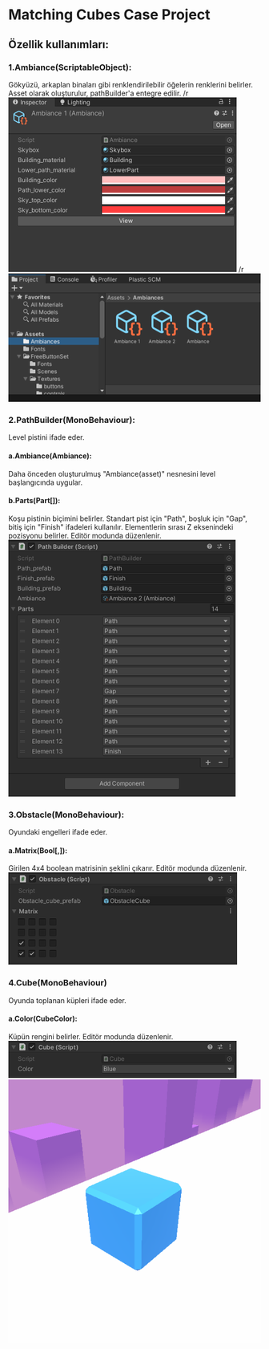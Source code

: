 # Matching Cubes Case Project
##  Özellik kullanımları:

### 1.Ambiance(ScriptableObject):
Gökyüzü, arkaplan binaları gibi renklendirilebilir öğelerin renklerini belirler. Asset olarak oluşturulur, pathBuilder'a entegre edilir.
/r ![alt text](https://github.com/tahayky/matching-cubes/blob/main/docs/ambiance.png?raw=true)
/r ![alt text](https://github.com/tahayky/matching-cubes/blob/main/docs/ambiances.png?raw=true)
### 2.PathBuilder(MonoBehaviour):
Level pistini ifade eder.
#### a.Ambiance(Ambiance):
Daha önceden oluşturulmuş "Ambiance(asset)" nesnesini level başlangıcında uygular.
#### b.Parts(Part[]):
Koşu pistinin biçimini belirler. Standart pist için "Path", boşluk için "Gap", bitiş için "Finish" ifadeleri kullanılır. Elementlerin sırası Z eksenindeki pozisyonu belirler. Editör modunda düzenlenir.
![alt text](https://github.com/tahayky/matching-cubes/blob/main/docs/path_builder.png?raw=true)
### 3.Obstacle(MonoBehaviour):
Oyundaki engelleri ifade eder.
#### a.Matrix(Bool[,]):
Girilen 4x4 boolean matrisinin şeklini çıkarır. Editör modunda düzenlenir.
![alt text](https://github.com/tahayky/matching-cubes/blob/main/docs/obstacle.png?raw=true)
### 4.Cube(MonoBehaviour)
Oyunda toplanan küpleri ifade eder.
#### a.Color(CubeColor):
Küpün rengini belirler. Editör modunda düzenlenir.
![alt text](https://github.com/tahayky/matching-cubes/blob/main/docs/cube_component.png?raw=true)
![alt text](https://github.com/tahayky/matching-cubes/blob/main/docs/cube.png?raw=true)
